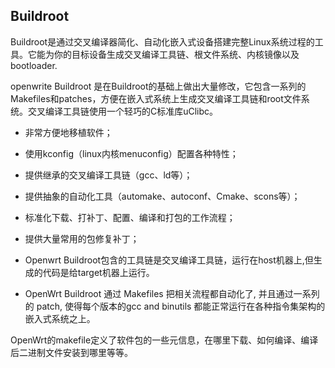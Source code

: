 ## Buildroot

Buildroot是通过交叉编译器简化、自动化嵌入式设备搭建完整Linux系统过程的工具。它能为你的目标设备生成交叉编译工具链、根文件系统、内核镜像以及bootloader.

openwrite Buildroot 是在Buildroot的基础上做出大量修改，它包含一系列的Makefiles和patches，方便在嵌入式系统上生成交叉编译工具链和root文件系统。交叉编译工具链使用一个轻巧的C标准库uClibc。

* 非常方便地移植软件；
* 使用kconfig（linux内核menuconfig）配置各种特性；
* 提供继承的交叉编译工具链（gcc、ld等）；
* 提供抽象的自动化工具（automake、autoconf、Cmake、scons等）；
* 标准化下载、打补丁、配置、编译和打包的工作流程；
* 提供大量常用的包修复补丁；

* Openwrt Buildroot包含的工具链是交叉编译工具链，运行在host机器上,但生成的代码是给target机器上运行。
* OpenWrt Buildroot 通过 Makefiles 把相关流程都自动化了, 并且通过一系列的 patch, 使得每个版本的gcc and binutils 都能正常运行在各种指令集架构的嵌入式系统之上。

OpenWrt的makefile定义了软件包的一些元信息，在哪里下载、如何编译、编译后二进制文件安装到哪里等等。

